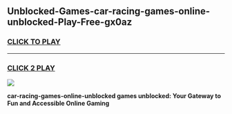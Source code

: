 
## Unblocked-Games-car-racing-games-online-unblocked-Play-Free-gx0az
<h3>
<a href="https://premium76.site?title=car-racing-games-online-unblocked&ref=22A">CLICK TO PLAY</a></h3>
<hr>

<h3>
<a href="https://premium76.site?title=car-racing-games-online-unblocked&ref=22A">CLICK 2 PLAY</a>
  
</h3>

<a href="https://premium76.site?title=car-racing-games-online-unblocked&ref=22A"><img src="https://clearcache.store/games.png"></a>


**car-racing-games-online-unblocked games unblocked: Your Gateway to Fun and Accessible Online Gaming**
